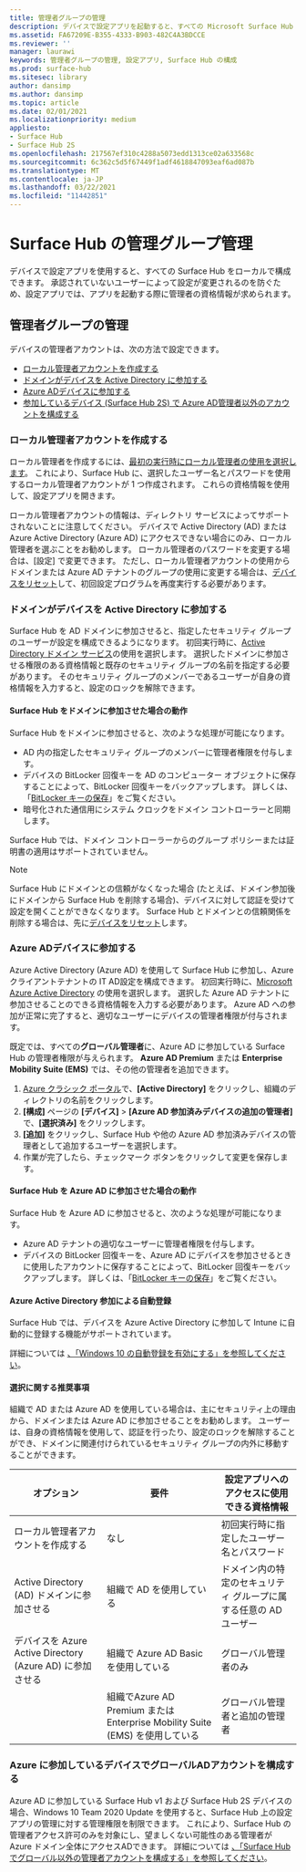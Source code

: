```yaml
---
title: 管理者グループの管理
description: デバイスで設定アプリを起動すると、すべての Microsoft Surface Hub を個別に構成できます。
ms.assetid: FA67209E-B355-4333-B903-482C4A3BDCCE
ms.reviewer: ''
manager: laurawi
keywords: 管理者グループの管理, 設定アプリ, Surface Hub の構成
ms.prod: surface-hub
ms.sitesec: library
author: dansimp
ms.author: dansimp
ms.topic: article
ms.date: 02/01/2021
ms.localizationpriority: medium
appliesto:
- Surface Hub
- Surface Hub 2S
ms.openlocfilehash: 217567ef310c4288a5073edd1313ce02a633568c
ms.sourcegitcommit: 6c362c5d5f67449f1adf4618847093eaf6ad087b
ms.translationtype: MT
ms.contentlocale: ja-JP
ms.lasthandoff: 03/22/2021
ms.locfileid: "11442851"
---
```

# <a name="admin-group-management-for-surface-hub"></a>Surface Hub の管理グループ管理


デバイスで設定アプリを使用すると、すべての Surface Hub をローカルで構成できます。 承認されていないユーザーによって設定が変更されるのを防ぐため、設定アプリでは、アプリを起動する際に管理者の資格情報が求められます。


## <a name="admin-group-management"></a>管理者グループの管理

デバイスの管理者アカウントは、次の方法で設定できます。

- [ローカル管理者アカウントを作成する](#create-a-local-admin-account)
- [ドメインがデバイスを Active Directory に参加する](#domain-join-the-device-to-active-directory)
- [Azure ADデバイスに参加する](#azure-ad-join-the-device)
- [参加しているデバイス (Surface Hub 2S) で Azure AD管理者以外のアカウントを構成する](#configure-non-global-admin-accounts-on-azure-ad-joined-devices)


### <a name="create-a-local-admin-account"></a>ローカル管理者アカウントを作成する

ローカル管理者を作成するには、[最初の実行時にローカル管理者の使用を選択します](first-run-program-surface-hub.md#use-a-local-admin)。 これにより、Surface Hub に、選択したユーザー名とパスワードを使用するローカル管理者アカウントが 1 つ作成されます。 これらの資格情報を使用して、設定アプリを開きます。

ローカル管理者アカウントの情報は、ディレクトリ サービスによってサポートされないことに注意してください。 デバイスで Active Directory (AD) または Azure Active Directory (Azure AD) にアクセスできない場合にのみ、ローカル管理者を選ぶことをお勧めします。 ローカル管理者のパスワードを変更する場合は、[設定] で変更できます。 ただし、ローカル管理者アカウントの使用からドメインまたは Azure AD テナントのグループの使用に変更する場合は、[デバイスをリセット](device-reset-surface-hub.md)して、初回設定プログラムを再度実行する必要があります。

### <a name="domain-join-the-device-to-active-directory"></a>ドメインがデバイスを Active Directory に参加する

Surface Hub を AD ドメインに参加させると、指定したセキュリティ グループのユーザーが設定を構成できるようになります。 初回実行時に、[Active Directory ドメイン サービス](first-run-program-surface-hub.md#use-active-directory-domain-services)の使用を選択します。 選択したドメインに参加させる権限のある資格情報と既存のセキュリティ グループの名前を指定する必要があります。 そのセキュリティ グループのメンバーであるユーザーが自身の資格情報を入力すると、設定のロックを解除できます。

#### <a name="what-happens-when-you-domain-join-your-surface-hub"></a>Surface Hub をドメインに参加させた場合の動作
Surface Hub をドメインに参加させると、次のような処理が可能になります。
- AD 内の指定したセキュリティ グループのメンバーに管理者権限を付与します。
- デバイスの BitLocker 回復キーを AD のコンピューター オブジェクトに保存することによって、BitLocker 回復キーをバックアップします。 詳しくは、「[BitLocker キーの保存](save-bitlocker-key-surface-hub.md)」をご覧ください。
- 暗号化された通信用にシステム クロックをドメイン コントローラーと同期します。

Surface Hub では、ドメイン コントローラーからのグループ ポリシーまたは証明書の適用はサポートされていません。

> [!NOTE]
> Surface Hub にドメインとの信頼がなくなった場合 (たとえば、ドメイン参加後にドメインから Surface Hub を削除する場合)、デバイスに対して認証を受けて設定を開くことができなくなります。 Surface Hub とドメインとの信頼関係を削除する場合は、先に[デバイスをリセット](device-reset-surface-hub.md)します。


### <a name="azure-ad-join-the-device"></a>Azure ADデバイスに参加する

Azure Active Directory (Azure AD) を使用して Surface Hub に参加し、Azure クライアントテナントの IT AD設定を構成できます。 初回実行時に、[Microsoft Azure Active Directory](first-run-program-surface-hub.md#use-microsoft-azure-active-directory) の使用を選択します。 選択した Azure AD テナントに参加させることのできる資格情報を入力する必要があります。 Azure AD への参加が正常に完了すると、適切なユーザーにデバイスの管理者権限が付与されます。

既定では、すべての**グローバル管理者**に、Azure AD に参加している Surface Hub の管理者権限が与えられます。 **Azure AD Premium** または **Enterprise Mobility Suite (EMS)** では、その他の管理者を追加できます。
1.  [Azure クラシック ポータル](https://manage.windowsazure.com/)で、**[Active Directory]** をクリックし、組織のディレクトリの名前をクリックします。
2.  **[構成]** ページの **[デバイス]** > **[Azure AD 参加済みデバイスの追加の管理者]** で、**[選択済み]** をクリックします。
3.  **[追加]** をクリックし、Surface Hub や他の Azure AD 参加済みデバイスの管理者として追加するユーザーを選択します。
4.  作業が完了したら、チェックマーク ボタンをクリックして変更を保存します。

#### <a name="what-happens-when-you-azure-ad-join-your-surface-hub"></a>Surface Hub を Azure AD に参加させた場合の動作
Surface Hub を Azure AD に参加させると、次のような処理が可能になります。
- Azure AD テナントの適切なユーザーに管理者権限を付与します。
- デバイスの BitLocker 回復キーを、Azure AD にデバイスを参加させるときに使用したアカウントに保存することによって、BitLocker 回復キーをバックアップします。 詳しくは、「[BitLocker キーの保存](save-bitlocker-key-surface-hub.md)」をご覧ください。

#### <a name="automatic-enrollment-via-azure-active-directory-join"></a>Azure Active Directory 参加による自動登録

Surface Hub では、デバイスを Azure Active Directory に参加して Intune に自動的に登録する機能がサポートされています。 

詳細については [、「Windows 10 の自動登録を有効にする」を参照してください](https://docs.microsoft.com/intune/windows-enroll#enable-windows-10-automatic-enrollment)。

#### <a name="which-should-i-choose"></a>選択に関する推奨事項

組織で AD または Azure AD を使用している場合は、主にセキュリティ上の理由から、ドメインまたは Azure AD に参加させることをお勧めします。 ユーザーは、自身の資格情報を使用して、認証を行ったり、設定のロックを解除することができ、ドメインに関連付けられているセキュリティ グループの内外に移動することができます。

| オプション                                            | 要件                            | 設定アプリへのアクセスに使用できる資格情報  |
|---------------------------------------------------|-----------------------------------------|-------|
| ローカル管理者アカウントを作成する                      | なし                                    | 初回実行時に指定したユーザー名とパスワード |
| Active Directory (AD) ドメインに参加させる              | 組織で AD を使用している               | ドメイン内の特定のセキュリティ グループに属する任意の AD ユーザー |
| デバイスを Azure Active Directory (Azure AD) に参加させる | 組織で Azure AD Basic を使用している   | グローバル管理者のみ |
| &nbsp;                                            | 組織でAzure AD Premium または Enterprise Mobility Suite (EMS) を使用している | グローバル管理者と追加の管理者 |


### <a name="configure-non-global-admin-accounts-on-azure-ad-joined-devices"></a>Azure に参加しているデバイスでグローバルADアカウントを構成する

Azure AD に参加している Surface Hub v1 および Surface Hub 2S デバイスの場合、Windows 10 Team 2020 Update を使用すると、Surface Hub 上の設定アプリの管理に対する管理権限を制限できます。 これにより、Surface Hub の管理者アクセス許可のみを対象にし、望ましくない可能性のある管理者が Azure ドメイン全体にアクセスADできます。 詳細については [、「Surface Hub でグローバル以外の管理者アカウントを構成する」を参照してください](surface-hub-2s-nonglobal-admin.md)。